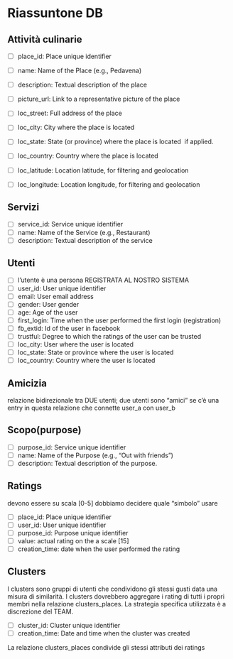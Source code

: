 Riassuntone DB
==============

Attività culinarie
------------------
* [ ] place_id: Place unique identifier  
* [ ] name: Name of the Place (e.g., Pedavena) 
* [ ] description: Textual description of the place 
* [ ] picture_url: Link to a representative picture of the place 
* [ ] loc_street: Full address of the place 
* [ ] loc_city: City where the place is located 
* [ ] loc_state: State (or province) where the place is located ­ if applied. 
* [ ] loc_country: Country where the place is located 
* [ ] loc_latitude: Location latitude, for filtering and geolocation 
* [ ] loc_longitude: Location longitude, for filtering and geolocation 


Servizi
-------
* [ ] service_id: Service unique identifier 
* [ ] name: Name of the Service (e.g., Restaurant) 
* [ ] description: Textual description of the service 

Utenti 
------
* [ ] l’utente è una persona REGISTRATA AL NOSTRO SISTEMA
* [ ] user_id: User unique identifier 
* [ ] email: User email address 
* [ ] gender: User gender 
* [ ] age: Age of the user 
* [ ] first_login: Time when the user performed the first login (registration) 
* [ ] fb_extid: Id of the user in facebook 
* [ ] trustful: Degree to which the ratings of the user can be trusted 
* [ ] loc_city: User where the user is located 
* [ ] loc_state: State or province where the user is located
* [ ] loc_country: Country where the user is located 

Amicizia
--------
relazione bidirezionale tra DUE utenti; due utenti sono “amici” se c’è una entry in questa relazione che connette user_a con user_b

Scopo(purpose)
--------------
* [ ] purpose_id: Service unique identifier 
* [ ] name: Name of the Purpose (e.g., “Out with friends”) 
* [ ] description: Textual description of the purpose. 

Ratings
-------
devono essere su scala [0-5]
dobbiamo decidere quale “simbolo” usare
* [ ] place_id: Place unique identifier 
* [ ] user_id: User unique identifier 
* [ ] purpose_id: Purpose unique identifier 
* [ ] value: actual rating on the a scale [1­5] 
* [ ] creation_time: date when the user performed the rating 

Clusters
--------
I clusters sono gruppi di utenti che condividono gli stessi gusti data una misura di similarità. I clusters dovrebbero aggregare i rating di tutti i propri membri nella relazione clusters_places. La strategia specifica utilizzata è a discrezione del TEAM. 
* [ ] cluster_id: Cluster unique identifier 
* [ ] creation_time: Date and time when the cluster was created 

La relazione clusters_places condivide gli stessi attributi dei ratings
